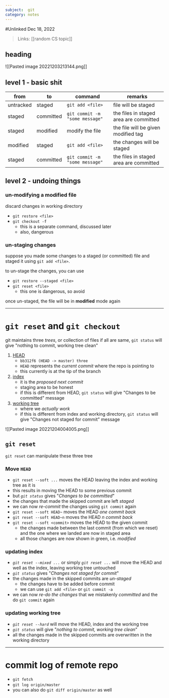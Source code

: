 ```yaml
---
subject:  git
category: notes
---
```

#Unlinked 
Dec 18, 2022

>Links: [[random CS topic]]

## heading
![[Pasted image 20221203213144.png]]


## level 1 - basic shit

| from      | to        | command                        | remarks                                |
| --------- | --------- | ------------------------------ | -------------------------------------- |
| untracked | staged    | `git add <file>`           | file will be staged                    |
| staged    | committed | `git commit -m "some message"` | the files in staged area are committed |
| staged    | modified  | modify the file                | the file will be given modified tag    |
| modified  | staged    | `git add <file>`           | the changes will be staged             |
| staged    | committed | `git commit -m "some message"` | the files in staged area are committed |

## level 2 - undoing things

### un-modifying a modified file
discard changes in working directory
- `git restore <file>`
- `git checkout -f`
	- this is a separate command, discussed later
	- also, dangerous

### un-staging changes
suppose you made some changes to a staged (or committed) file and staged it using `git add <file>`.

to un-stage the changes, you can use 
- `git restore --staged <file>`
- `git reset <file>`
	- this one is dangerous, so avoid 

once un-staged, the file will be in **modified** mode again

---
# `git reset` and `git checkout`
git maintains three *trees*, or collection of files
if all are same, `git status` will give "nothing to commit, working tree clean"

1. <u>HEAD</u>
	- `bb312f6 (HEAD -> master) three`
	- `HEAD` represents the *current commit* where the repo is pointing to
	- this currently is at the tip of the branch
2. <u>index</u>
	- it is the *proposed next commit*
	- staging area to be honest
	- if this is different from HEAD, `git status` will give "Changes to be committed" message
3. <u>working tree</u>
	- where we *actually work*
	- if this is different from index and working directory, `git status` will give "Changes not staged for commit" message

![[Pasted image 20221204004005.png]]

## `git reset`
`git reset` can manipulate these three tree

### Move `HEAD`
- `git reset --soft ...` moves the HEAD leaving the index and working tree as it is
- this results in moving the HEAD to some previous commit
- but *`git status`* gives "*Changes to be committed*"
- the changes that made the skipped commit are left *staged*
- we can now *re-commit* the changes using `git commit` again
- `git reset --soft HEAD~` moves the HEAD *one commit back*
- `git reset --soft HEAD~n` moves the HEAD *n commit back*
- `git reset --soft <commit>` moves the HEAD to the given commit
	- the changes made between the last commit (from which we reset) and the one where we landed are now in staged area
	- all those changes are now shown in green, i.e. *modified*

### updating index
- *`git reset --mixed ...`* or simply *`git reset ...`* will move the HEAD and well as the index, leaving working tree untouched
- *`git status`* gives "*Changes not staged for commit*"
- the changes made in the skipped commits are *un-staged*
	- the changes have to be added before commit
	- we can use `git add <file>` or `git commit -a`
- we can now *re-do the changes* that we mistakenly *committed* and the do `git commit` again

### updating working tree
- *`git reset --hard`* will move the HEAD, index and the working tree
- *`git status`* will give "*nothing to commit, working tree clean*"
- all the changes made in the skipped commits are overwritten in the working directory

---

# commit log of remote repo
- `git fetch`
- `git log origin/master`
- you can also do `git diff origin/master` as well

